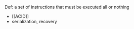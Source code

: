 Def: a set of instructions that must be executed all or nothing

- [[ACID]]
- serialization, recovery